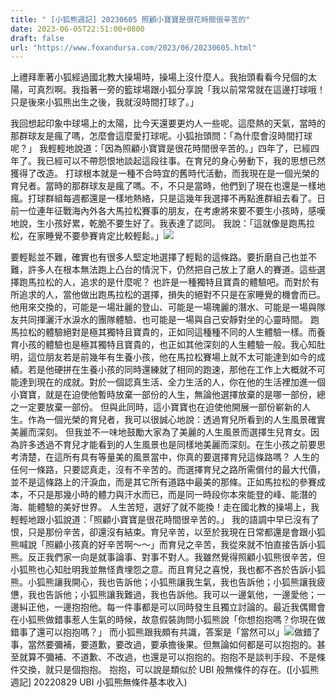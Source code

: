 ```yaml
---
title: " [小狐熊週記] 20230605 照顧小寶寶是很花時間很辛苦的"
date: 2023-06-05T22:51:00+0800
draft: false
url: "https://www.foxandursa.com/2023/06/20230605.html"
---
```


上禮拜牽著小狐經過國北教大操場時，操場上沒什麼人。我抬頭看看今兒個的太陽，可真烈啊。我指著一旁的籃球場跟小狐分享說「我以前常常就在這邊打球哦！只是後來小狐熊出生之後，我就沒時間打球了。」

我回想起印象中球場上的太陽，比今天還要更灼人一些呢。這麼熱的天氣，當時的那群球友是瘋了嗎，怎麼會這麼愛打球呢。小狐抬頭問：「為什麼會沒時間打球呢？」
我輕輕地說道：「因為照顧小寶寶是很花時間很辛苦的。」四年了，已經四年了。我已經可以不帶怨恨地談起這段往事。在育兒的身心勞動下，我的思想已然獲得了改造。
打球根本就是一種不合時宜的舊時代活動，而我現在是一個光榮的育兒者。當時的那群球友是瘋了嗎。不，不只是當時，他們到了現在也還是一樣地瘋。打球群組每週都還是一樣地熱絡，只是這幾年我選擇不再點進群組去看了。日前一位連年征戰海內外各大馬拉松賽事的朋友，在考慮將來要不要生小孩時，感嘆地說，生小孩好累，乾脆不要生好了。我表達了認同。
我說：「這就像是跑馬拉松，在家睡覺不要參賽肯定比較輕鬆。」![]($https://blogger.googleusercontent.com/img/b/R29vZ2xl/AVvXsEiai0f2BQ50wfyM9lcbzA4LBL0ELxqxpGP7CZ9o1lDvbem_vqvaWjCIkKDnFXawPyw7tu0VT_6xsLu8Euhw5uhGpjZ0G3kiBfG3F5y7kwPdR99FHQzUqSi5jk2DzJTQEJvj7W-80XxMv9yUu3sRCQ25vbXX6QbYQoL_gQO5EhMpStD6QDI5fazOFYn8/s320/%E6%B5%B7%E9%BE%9C%E5%AD%A9%E5%AD%90MEME.jpg)

要輕鬆並不難，確實也有很多人堅定地選擇了輕鬆的這條路。要折磨自己也並不難，許多人在根本無法跑上凸台的情況下，仍然把自己放上了磨人的賽道。這些選擇跑馬拉松的人，追求的是什麼呢？
也許是一種獨特且寶貴的體驗吧。而對於有所追求的人，當他做出跑馬拉松的選擇，損失的絕對不只是在家睡覺的機會而已。他用來交換的，可能是一場壯麗的登山、可能是一場瑰麗的潛水、可能是一場與隊友共同揮灑汗水淚水的團隊體驗、也可能是一場與自己安靜對坐的心靈時間。
跑馬拉松的體驗絕對是極其獨特且寶貴的，正如同這種種不同的人生體驗一樣。而養育小孩的體驗也是極其獨特且寶貴的，也正如其他深刻的人生體驗一般。我心知肚明，這位朋友若是前幾年有生養小孩，他在馬拉松賽場上就不太可能達到如今的成績。若是他硬拼在生養小孩的同時還練就了相同的跑速，那他在工作上大概就不可能達到現在的成就。對於一個認真生活、全力生活的人，你在他的生活裡加進一個小寶寶，就是在迫使他暫時放棄一部份的人生，無論他選擇放棄的是哪一部份，總之一定要放棄一部份。
但與此同時，這小寶寶也在迫使他開展一部份嶄新的人生。作為一個光榮的育兒者，我可以很誠心地說：透過育兒所看到的人生風景確實美麗而深刻。 但我並不一味地鼓勵大家為了美麗的人生風景而選擇生兒育女。因為許多透過不育兒才能看到的人生風景也是同樣地美麗而深刻。在生小孩之前要思考清楚，在這所有具有等量美的風景當中，你真的要選擇育兒這條路嗎？ 人生的任何一條路，只要認真走，沒有不辛苦的。而選擇育兒之路所需償付的最大代價，並不是這條路上的汗淚血，而是其它所有道路中最美的那條。正如馬拉松的參賽成本，不只是那幾小時的體力與汗水而已，而是同一時段你本來能登的峰、能潛的海、能體驗的美好世界。
人生苦短，選好了就不能換！走在國北教的操場上，我輕輕地跟小狐說道：「照顧小寶寶是很花時間很辛苦的。」 我的語調中早已沒有了恨，只是那份辛苦，卻還沒有結束。育兒辛苦，以至於我現在日常都還是會跟小狐熊喊說「照顧小孩真的好辛苦啊～～」而育兒之辛苦，我從來就不怕直接告訴小狐熊。反正我們家一向是就事論事、對事不對人。我雖然覺得照顧小狐熊很辛苦，但小狐熊也心知肚明我並無怪責埋怨之意。而且育兒之喜悅，我也都不吝於告訴小狐熊。小狐熊讓我開心，我也告訴他；小狐熊讓我生氣，我也告訴他；小狐熊讓我疲憊，我也告訴他；小狐熊讓我難過，我也告訴他。我可以一邊氣他，一邊愛他；一邊糾正他，一邊抱抱他。每一件事都是可以同時發生且獨立討論的。最近我偶爾會在小狐熊做錯事惹人生氣的時候，故意假裝詢問小狐熊說「你想抱抱嗎？你現在做錯事了還可以抱抱嗎？」
而小狐熊跟我頗有共識，答案是「當然可以」![]($https://fonts.gstatic.com/s/e/notoemoji/15.0/1f606/32.png)做錯了事，當然要彌補，要道歉，要改過，要承擔後果。但無論如何都是可以抱抱的。甚至就算不彌補、不道歉、不改過，也還是可以抱抱的。抱抱不是談判手段、不是條件交換，就只是個抱抱。
抱抱，可以說是類似於 UBI 般無條件的存在。([小狐熊週記] 20220829 UBI 小狐熊無條件基本收入)




